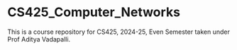 # CS425_Computer_Networks

This is a course repository for CS425, 2024-25, Even Semester taken under Prof Aditya Vadapalli.

